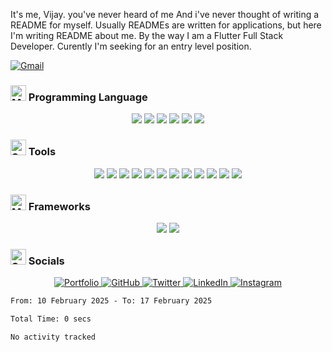 It's me, Vijay. you've never heard of me And i've never thought of writing a README for myself. Usually READMEs are written for applications, but here I'm writing README about me. By the way I am a Flutter Full Stack Developer. Curently I'm seeking for an entry level position.

<a href="mailto:vijaykarthiktk@gmail.com">
    <img src="https://ziadoua.github.io/m3-Markdown-Badges/badges/Gmail/gmail2.svg" alt="Gmail">
</a>

### <img src="https://raw.githubusercontent.com/Tarikul-Islam-Anik/Animated-Fluent-Emojis/master/Emojis/People%20with%20professions/Man%20Technologist%20Light%20Skin%20Tone.png" alt="Man Technologist" width="25" height="25" /> Programming Language

<p align="center">
  <img src="https://ziadoua.github.io/m3-Markdown-Badges/badges/Python/python2.svg">
  <img src="https://ziadoua.github.io/m3-Markdown-Badges/badges/Dart/dart2.svg">
  <img src="https://ziadoua.github.io/m3-Markdown-Badges/badges/C++/c++2.svg">
  <img src="https://ziadoua.github.io/m3-Markdown-Badges/badges/Java/java2.svg">
  <img src="https://ziadoua.github.io/m3-Markdown-Badges/badges/Solidity/solidity2.svg">
  <img src="https://ziadoua.github.io/m3-Markdown-Badges/badges/TypeScript/typescript2.svg">
<p/>
    
### <img src="https://raw.githubusercontent.com/Tarikul-Islam-Anik/Animated-Fluent-Emojis/master/Emojis/Objects/Toolbox.png" alt="Speech Balloon" width="25" height="25" /> Tools

<p align="center">
  <img src="https://ziadoua.github.io/m3-Markdown-Badges/badges/VisualStudioCode/visualstudiocode2.svg">
  <img src="https://ziadoua.github.io/m3-Markdown-Badges/badges/Supabase/supabase2.svg">
  <img src="https://ziadoua.github.io/m3-Markdown-Badges/badges/SQLite/sqlite2.svg">
  <img src="https://ziadoua.github.io/m3-Markdown-Badges/badges/PyCharm/pycharm2.svg">
  <img src="https://ziadoua.github.io/m3-Markdown-Badges/badges/Vercel/vercel2.svg">
  <img src="https://ziadoua.github.io/m3-Markdown-Badges/badges/Postman/postman2.svg">
  <img src="https://ziadoua.github.io/m3-Markdown-Badges/badges/MySQL/mysql2.svg">
  <img src="https://ziadoua.github.io/m3-Markdown-Badges/badges/macOS/macos2.svg">
  <img src="https://ziadoua.github.io/m3-Markdown-Badges/badges/iOS/ios2.svg">
  <img src="https://ziadoua.github.io/m3-Markdown-Badges/badges/Linux/linux2.svg">
  <img src="https://ziadoua.github.io/m3-Markdown-Badges/badges/Android/android2.svg">
  <img src="https://ziadoua.github.io/m3-Markdown-Badges/badges/AndroidStudio/androidstudio2.svg">
<p/>
    
### <img src="https://raw.githubusercontent.com/Tarikul-Islam-Anik/Animated-Fluent-Emojis/refs/heads/master/Emojis/Objects/Hammer%20and%20Pick.png" alt="Man Technologist" width="25" height="25" /> Frameworks

<p align="center">

  <img src="https://ziadoua.github.io/m3-Markdown-Badges/badges/Flutter/flutter2.svg">
  <img src="https://ziadoua.github.io/m3-Markdown-Badges/badges/NextJS/nextjs2.svg">
    
<p/>

### <img src="https://raw.githubusercontent.com/Tarikul-Islam-Anik/Animated-Fluent-Emojis/master/Emojis/Smilies/Speech%20Balloon.png" alt="Speech Balloon" width="25" height="25" /> Socials

<p align="center">
   <a href="http://vijaykarthiktk.vercel.app">
    <img src="https://ziadoua.github.io/m3-Markdown-Badges/badges/MyPortfolio/myportfolio2.svg" alt="Portfolio">
  </a>
  <a href="https://github.com/vijaykarthiktk">
    <img src="https://ziadoua.github.io/m3-Markdown-Badges/badges/Github/github2.svg" alt="GitHub">
  </a>
  <a href="http://twitter.com/vijaykarthiktk">
    <img src="https://ziadoua.github.io/m3-Markdown-Badges/badges/Twitter/twitter2.svg" alt="Twitter">
  </a>
  <a href="http://linkedin.com/in/vijaykarthiktk/">
    <img src="https://ziadoua.github.io/m3-Markdown-Badges/badges/LinkedIn/linkedin2.svg" alt="LinkedIn">
  </a>
  <a href="http://instagram.com/vijaykaarthiktk/">
    <img src="https://ziadoua.github.io/m3-Markdown-Badges/badges/Instagram/instagram2.svg" alt="Instagram">
  </a>
</p>


<!--START_SECTION:waka-->

```txt
From: 10 February 2025 - To: 17 February 2025

Total Time: 0 secs

No activity tracked
```

<!--END_SECTION:waka-->

